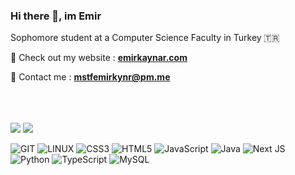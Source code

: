 ### Hi there 👋, im Emir
Sophomore student at a Computer Science Faculty in Turkey 🇹🇷

🎯 Check out my website : [**emirkaynar.com**](https://emirkaynar.com)

📲 Contact me : **mstfemirkynr@pm.me**

<br/><br/><br/>
![](https://github-readme-stats.vercel.app/api?username=theEMA-dev&show_icons=true&bg_color=0e1116&text_color=e6edf3&border_color=6cd064&title_color=6cd064&icon_color=6cd064)
![](https://github-readme-stats.vercel.app/api/top-langs/?username=theEMA-dev&bg_color=0e1116&text_color=e6edf3&border_color=6cd064&title_color=6cd064&layout=compact)

![GIT](https://img.shields.io/badge/Git-fc6d26?style=flat&logo=git&logoColor=white) ![LINUX](https://img.shields.io/badge/Linux-FCC624?style=flat&logo=linux&logoColor=black) ![CSS3](https://img.shields.io/badge/css3-%231572B6.svg?style=flat&logo=css3&logoColor=white) ![HTML5](https://img.shields.io/badge/html5-%23E34F26.svg?style=flat&logo=html5&logoColor=white) ![JavaScript](https://img.shields.io/badge/javascript-%23323330.svg?style=flat&logo=javascript&logoColor=%23F7DF1E) ![Java](https://img.shields.io/badge/java-%23ED8B00.svg?style=flat&logo=openjdk&logoColor=white) ![Next JS](https://img.shields.io/badge/Next-black?style=flat&logo=next.js&logoColor=white) ![Python](https://img.shields.io/badge/python-3670A0?style=flat&logo=python&logoColor=ffdd54) ![TypeScript](https://img.shields.io/badge/typescript-%23007ACC.svg?style=flat&logo=typescript&logoColor=white) ![MySQL](https://img.shields.io/badge/mysql-%2300000f.svg?style=flat&logo=mysql&logoColor=white)
